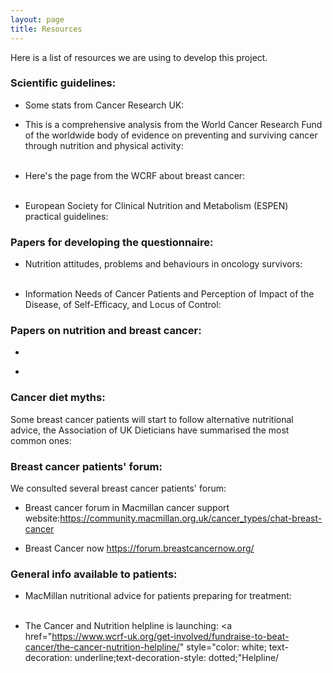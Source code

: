 ```yaml
---
layout: page
title: Resources
---
```



Here is a list of resources we are using to develop this project. 

### Scientific guidelines:

- Some stats from Cancer Research UK: <a href="https://https://www.cancerresearchuk.org/health-professional/cancer-statistics/statistics-by-cancer-type/breast-cancer#heading-Three/" style="color: white; text-decoration: underline;text-decoration-style: dotted;">Cancer Research UK Website</a>



- This is a comprehensive analysis from the World Cancer Research Fund of the worldwide body of evidence on preventing and surviving cancer through nutrition and physical activity: <a href="https://www.wcrf.org/dietandcancer/a-summary-of-the-third-expert-report/" style="color: white; text-decoration: underline;text-decoration-style: dotted;">Summary of the Third Expert Report</a>


- Here's the page from the WCRF about breast cancer: <a href="https://www.wcrf.org/dietandcancer/breast-cancer/" style="color: white; text-decoration: underline;text-decoration-style: dotted;">Report and protocol</a>


- European Society for Clinical Nutrition and Metabolism (ESPEN) practical guidelines: <a href="www.espen.org/guidelines-home/espen-guidelines" style="color: white; text-decoration: underline;text-decoration-style: dotted;">Clinical nutrition and cancer</a>

### Papers for developing the questionnaire: 

- Nutrition attitudes, problems and behaviours in oncology survivors: <a href="https://www.sciencedirect.com/science/article/pii/S2405457720310809" style="color: white; text-decoration: underline;text-decoration-style: dotted;">Link to the paper</a>

- Information Needs of Cancer Patients and Perception of Impact of the Disease, of Self-Efficacy, and Locus of Control: <a href="https://link.springer.com/article/10.1007/s13187-015-0860-x" style="color: white; text-decoration: underline;text-decoration-style: dotted;">Link to the paper</a>


### Papers on nutrition and breast cancer: 
- <a href="https://www.mdpi.com/2072-6643/11/7/1514" style="color: white; text-decoration: underline;text-decoration-style: dotted;">Link to the paper</a>

- <a href="https://www.mdpi.com/2072-6643/11/11/2799" style="color: white; text-decoration: underline;text-decoration-style: dotted;">Link to the paper</a>



### Cancer diet myths: 

Some breast cancer patients will start to follow alternative nutritional advice, the Association of UK Dieticians have summarised the most common ones: <a href="www.bda.uk.com/resource/challenging-cancer-diets-myths.html" style="color: white; text-decoration: underline;text-decoration-style: dotted;">Common dietary myths</a>

### Breast cancer patients' forum:

We consulted several breast cancer patients' forum: 

- Breast cancer forum in Macmillan cancer support website:<a href="https://community.macmillan.org.uk/cancer_types/chat-breast-cancer" style="color: white; text-decoration: underline;text-decoration-style: dotted;">https://community.macmillan.org.uk/cancer_types/chat-breast-cancer</a> 

- Breast Cancer now <a href="https://forum.breastcancernow.org/" style="color: white; text-decoration: underline;text-decoration-style: dotted;">https://forum.breastcancernow.org/</a>


### General info available to patients: 

- MacMillan nutritional advice for patients preparing for treatment: <a href="https://www.macmillan.org.uk/cancer-information-and-support/treatment/preparing-for-treatment/eating-well-and-keeping-active" style="color: white; text-decoration: underline;text-decoration-style: dotted;">Eating well and keeping active</a> 


- The Cancer and Nutrition helpline is launching:  <a href="https://www.wcrf-uk.org/get-involved/fundraise-to-beat-cancer/the-cancer-nutrition-helpline/" style="color: white; text-decoration: underline;text-decoration-style: dotted;"Helpline/</a>

